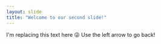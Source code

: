 ```yaml
---
layout: slide
title: "Welcome to our second slide!"
---
```

I'm replacing this text here :stuck_out_tongue_winking_eye:
Use the left arrow to go back!
